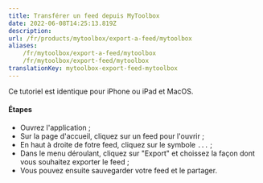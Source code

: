 ```yaml
---
title: Transférer un feed depuis MyToolbox
date: 2022-06-08T14:25:13.819Z
description:
url: /fr/products/mytoolbox/export-a-feed/mytoolbox
aliases:
    /fr/mytoolbox/export-a-feed/mytoolbox
    /fr/mytoolbox/export-feed/mytoolbox
translationKey: mytoolbox-export-feed-mytoolbox
---
```


Ce tutoriel est identique pour iPhone ou iPad et MacOS.

#### Étapes

- Ouvrez l'application ;
- Sur la page d'accueil, cliquez sur un feed pour l'ouvrir ;
- En haut à droite de fotre feed, cliquez sur le symbole `...` ;
- Dans le menu déroulant, cliquez sur "Export" et choissez la façon dont vous souhaitez exporter le feed ;
- Vous pouvez ensuite sauvegarder votre feed et le partager.
